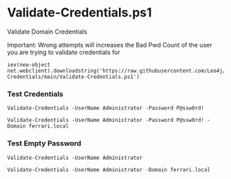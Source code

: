 # Validate-Credentials.ps1
Validate Domain Credentials

Important: Wrong attempts will increases the Bad Pwd Count of the user you are trying to validate credentials for

```
iex(new-object net.webclient).downloadstring('https://raw.githubusercontent.com/Leo4j/Validate-Credentials/main/Validate-Credentials.ps1')
```

### Test Credentials
```
Validate-Credentials -UserName Administrator -Password P@ssw0rd!
```
```
Validate-Credentials -UserName Administrator -Password P@ssw0rd! -Domain ferrari.local
```

### Test Empty Password
```
Validate-Credentials -UserName Administrator
```
```
Validate-Credentials -UserName Administrator -Domain ferrari.local
```
